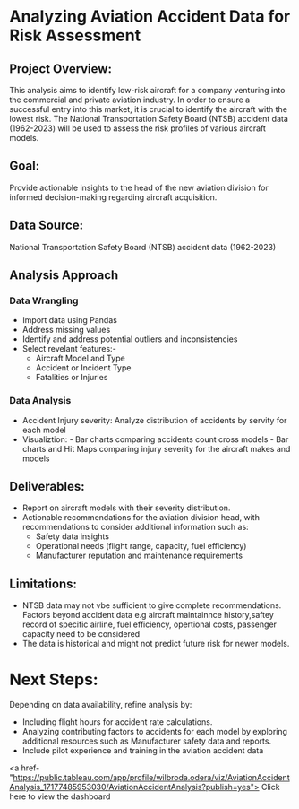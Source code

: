 #  Analyzing Aviation Accident Data for Risk Assessment
## Project Overview:

This analysis aims to identify low-risk aircraft for a company venturing into the commercial and private aviation industry. In order to ensure a successful entry into this market, it is crucial to identify the aircraft with the lowest risk. The National Transportation Safety Board (NTSB) accident data (1962-2023) will be used to assess the risk profiles of various aircraft models.

## Goal:

Provide actionable insights to the head of the new aviation division for informed decision-making regarding aircraft acquisition.

## Data Source:
National Transportation Safety Board (NTSB) accident data (1962-2023)

## Analysis Approach

### Data Wrangling
* Import data using Pandas
* Address missing values
* Identify and address potential outliers and inconsistencies
* Select revelant features:- 
   - Aircraft Model and Type
   - Accident or Incident Type
   - Fatalities or Injuries 
              
### Data Analysis
* Accident Injury severity: Analyze distribution of accidents by servity for each model
* Visualiztion:
      - Bar charts comparing accidents count cross models
      - Bar charts and Hit Maps comparing injury severity for the aircraft makes and models

## Deliverables:

* Report on aircraft models with their severity distribution.
* Actionable recommendations for the aviation division head, with recommendations to consider additional information such as:
     - Safety data insights
     - Operational needs (flight range, capacity, fuel efficiency)
     - Manufacturer reputation and maintenance requirements
    
## Limitations:
* NTSB data may not vbe sufficient to give complete recommendations. Factors beyond accident data e.g aircraft maintainnce history,saftey record of specific airline, fuel efficiency, opertional costs, passenger capacity need to be considered
* The data is historical and might not predict future risk for newer models.

# Next Steps:
Depending on data availability, refine analysis by:
* Including flight hours for accident rate calculations.
* Analyzing contributing factors to accidents for each model by exploring additional resources such as Manufacturer safety data and reports.
* Include pilot experience and training in the aviation accident data

<a href-"https://public.tableau.com/app/profile/wilbroda.odera/viz/AviationAccidentAnalysis_17177485953030/AviationAccidentAnalysis?publish=yes"> Click here to view the dashboard</a>

